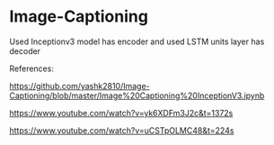 # Image-Captioning
Used Inceptionv3 model has encoder and used LSTM units layer has decoder

References:

https://github.com/yashk2810/Image-Captioning/blob/master/Image%20Captioning%20InceptionV3.ipynb

https://www.youtube.com/watch?v=yk6XDFm3J2c&t=1372s

https://www.youtube.com/watch?v=uCSTpOLMC48&t=224s
